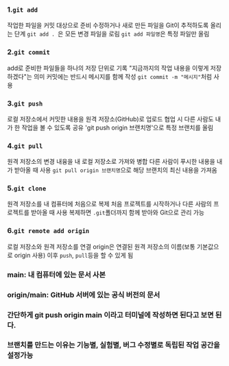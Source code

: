 ### 1.`git add`
작업한 파일을 커밋 대상으로 준비
수정하거나 새로 만든 파일을 Git이 추적하도록 올리는 단계
`git add . `은 모든 변경 파일을 로림
`git add 파일명`은 특정 파일만 올림
### 2.`git commit`
add로 준비한 파일들을 하나의 저장 단위로 기록
"지금까지의 작업 내용을 이렇게 저장하겠다"는 의미
커밋에는 반드시 메시지를 함께 작성
`git commit -m "메시지"`처럼 사용

### 3.`git push`
로컬 저장소에서 커밋한 내용을 원격 저장소(GitHub)로 업로드
협업 시 다른 사람도 내가 한 작업을 볼 수 있도록 공유
'git push origin 브랜치명'으로 특정 브랜치를 올림

### 4.`git pull`
원격 저장소의 변경 내융을 내 로컬 저장소로 가져와 병합
다른 사람이 푸시한 내용을 내가 받아올 때 사용
`git pull origin 브랜치명`으로 해당 브랜치의 최신 내용을 가져옴

### 5.`git clone`
원격 저장소를 내 컴퓨터에 처음으로 복제
처음 프로젝트를 시작하거나 다른 사람의 프로젝트를 받아올 때 사용
복제하면 `.git`폴더까지 함께 받아와 Git으로 관리 가능

### 6.`git remote add origin`
로컬 저장소와 원격 저장소를 연결
origin은 연결된 원격 저장소의 이름(보통 기본값으로 origin 사용)
이후 `push`, `pull`등을 할 수 있게 됨


### main: 내 컴퓨터에 있는 문서 사본
### origin/main: GitHub 서버에 있는 공식 버전의 문서
### 간단하게 git push origin main 이라고 터미널에 작성하면 된다고 보면 된다. 
### 브랜치를 만드는 이유는 기능별, 실험별, 버그 수정별로 독립된 작업 공간을 설정가능
